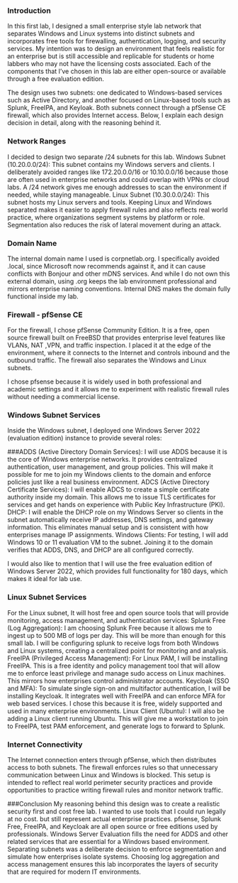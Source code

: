 ### Introduction 
In this first lab, I designed a small enterprise style lab network that separates Windows and Linux systems into distinct subnets and incorporates free tools for firewalling, authentication, logging, and security services. My intention was to design an environment that feels realistic for an enterprise but is still accessible and replicable for students or home labbers who may not have the licensing costs associated. Each of the components that I’ve chosen in this lab are either open-source or available through a free evaluation edition. 

The design uses two subnets: one dedicated to Windows-based services such as Active Directory, and another focused on Linux-based tools such as Splunk, FreeIPA, and Keyloak. Both subnets connect through a pfSense CE firewall, which also provides Internet access. Below, I explain each design decision in detail, along with the reasoning behind it. 

### Network Ranges 
I decided to design two separate /24 subnets for this lab.
Windows Subnet (10.20.0.0/24): This subnet contains my Windows servers and clients. I deliberately avoided ranges like 172.20.0.0/16 or 10.10.0.0/16 because those are often used in enterprise networks and could overlap with VPNs or cloud labs. A /24 network gives me enough addresses to scan the environment if needed, while staying manageable. 
Linux Subnet (10.30.0.0/24): This subnet hosts my Linux servers and tools. Keeping Linux and Windows separated makes it easier to apply firewall rules and also reflects real world practice, where organizations segment systems by platform or role. Segmentation also reduces the risk of lateral movement during an attack. 

### Domain Name 
The internal domain name I used is corpnetlab.org. I specifically avoided .local, since Microsoft now recommends against it, and it can cause conflicts with Bonjour and other mDNS services. And while I do not own this external domain, using .org keeps the lab environment professional and mirrors enterprise naming conventions. Internal DNS makes the domain fully functional inside my lab. 

### Firewall - pfSense CE
For the firewall, I chose pfSense Community Edition. It is a free, open source firewall built on FreeBSD that provides enterprise level features like VLANs, NAT ,VPN, and traffic inspection. I placed it at the edge of the environment, where it connects to the Internet and controls inbound and the outbound traffic. The firewall also separates the Windows and Linux subnets. 

I chose pfsense because it is widely used in both professional and academic settings and it allows me to experiment with realistic firewall rules without needing a commercial license. 

### Windows Subnet Services 
Inside the Windows subnet, I deployed one Windows Server 2022 (evaluation edition) instance to provide several roles: 

###ADDS (Active Directory Domain Services): I will use ADDS because it is the core of Windows enterprise networks. It provides centralized authentication, user management, and group policies. This will make it possible for me to join my Windows clients to the domain and enforce policies just like a real business environment. 
ADCS (Active Directory Certificate Services): I will enable ADCS to create a simple certificate authority inside my domain. This allows me to issue TLS certificates for services and get hands on experience with Public Key Infrastructure (PKI). 
DHCP: I will enable the DHCP role on my Windows Server so clients in the subnet automatically receive IP addresses, DNS settings, and gateway information. This eliminates manual setup and is consistent with how enterprises manage IP assignments. 
Windows Clients: For testing, I will add Windows 10 or 11 evaluation VM to the subnet. Joining it to the domain verifies that ADDS, DNS, and DHCP are all configured correctly. 

I would also like to mention that I will use the free evaluation edition of Windows Server 2022, which provides full functionality for 180 days, which makes it ideal for lab use. 



### Linux Subnet Services 
For the Linux subnet, It will host free and open source tools that will provide monitoring, access management, and authentication services: 
Splunk Free (Log Aggregation): I am choosing Splunk Free because it allows me to ingest up to 500 MB of logs per day. This will be more than enough for this small lab. I will be configuring splunk to receive logs from both Windows and Linux systems, creating a centralized point for monitoring and analysis. 
FreeIPA (Privileged Access Management): For Linux PAM, I will be installing FreeIPA. This is a free identity and policy management tool that will allow me to enforce least privilege and manage sudo access on Linux machines. This mirrors how enterprises control administrator accounts. 
Keycloak (SSO and MFA): To simulate single sign-on and multifactor authentication, I will be installing Keycloak. It integrates well with FreeIPA and can enforce MFA for web based services. I chose this because it is free, widely supported and used in many enterprise environments. 
Linux Client (Ubuntu): I will also be adding a Linux client running Ubuntu. This will give me a workstation to join to FreeIPA, test PAM enforcement, and generate logs to forward to Splunk. 


### Internet Connectivity

The Internet connection enters through pfSense, which then distributes access to both subnets. The firewall enforces rules so that unnecessary communication between Linux and Windows is blocked. This setup is intended to reflect real world perimeter security practices and provide opportunities to practice writing firewall rules and monitor network traffic. 

###Conclusion 
My reasoning behind this design was to create a realistic security first and cost free lab. I wanted to use tools that I could run legally at no cost. but still represent actual enterprise practices. pfsense, Splunk Free, FreeIPA, and Keycloak are all open source or free editions used by professionals. Windows Server Evaluation fills the need for ADDS and other related services that are essential for a Windows based environment. Separating subnets was a deliberate decision to enforce segmentation and simulate how enterprises isolate systems. Choosing log aggregation and access management ensures this lab incorporates the layers of security that are required for modern IT environments. 

